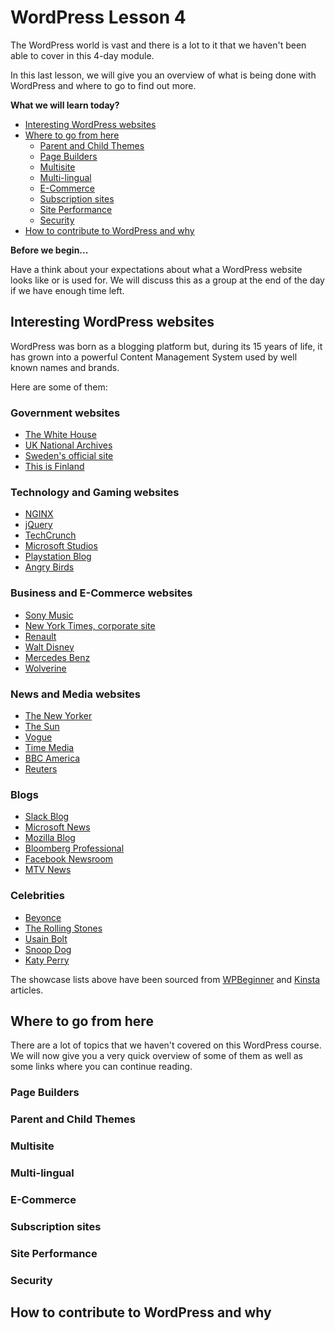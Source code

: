 # WordPress Lesson 4

The WordPress world is vast and there is a lot to it that we haven't been able to cover in this 4-day module.

In this last lesson, we will give you an overview of what is being done with WordPress and where to go to find out more.

**What we will learn today?**

- [Interesting WordPress websites](#interesting-wordpress-websites)
- [Where to go from here](#where-to-go-from-here)
	- [Parent and Child Themes](#parent-and-child-themes)
	- [Page Builders](#page-builders)
	- [Multisite](#multisite)
	- [Multi-lingual](#multi-lingual)
	- [E-Commerce](#e-commerce)
	- [Subscription sites](#subscription-sites)
	- [Site Performance](#site-performance)
	- [Security](#security)
- [How to contribute to WordPress and why](#how-to-contribute-to-wordpress-and-why)

**Before we begin...**

Have a think about your expectations about what a WordPress website looks like or is used for. We will discuss this as a group at the end of the day if we have enough time left.

## Interesting WordPress websites

WordPress was born as a blogging platform but, during its 15 years of life, it has grown into a powerful Content Management System used by well known names and brands.

Here are some of them:

### Government websites
- [The White House](https://www.whitehouse.gov/)
- [UK National Archives](http://www.nationalarchives.gov.uk/)
- [Sweden's official site](https://sweden.se/)
- [This is Finland](https://finland.fi/)

### Technology and Gaming websites
- [NGINX](https://www.nginx.com/)
- [jQuery](https://jquery.com/)
- [TechCrunch](https://techcrunch.com)
- [Microsoft Studios](https://www.microsoftstudios.com/)
- [Playstation Blog](https://blog.us.playstation.com/)
- [Angry Birds](https://www.angrybirds.com/)

### Business and E-Commerce websites
- [Sony Music](https://www.sonymusic.com/)
- [New York Times, corporate site](https://www.nytco.com/)
- [Renault](https://group.renault.com/)
- [Walt Disney](https://www.thewaltdisneycompany.com/)
- [Mercedes Benz](https://www.mercedes-benz.com/en/)
- [Wolverine](http://www.wolverineworldwide.com/)

### News and Media websites
- [The New Yorker](https://www.newyorker.com/)
- [The Sun](https://www.thesun.co.uk/)
- [Vogue](https://www.vogue.co.uk/?international)
- [Time Media](https://www.ti-media.com/)
- [BBC America](http://www.bbcamerica.com/)
- [Reuters](http://blogs.reuters.com/)

### Blogs
- [Slack Blog](https://slackhq.com/)
- [Microsoft News](https://news.microsoft.com/)
- [Mozilla Blog](https://blog.mozilla.org/)
- [Bloomberg Professional](https://www.bloomberg.com/professional/blog/)
- [Facebook Newsroom](https://newsroom.fb.com/)
- [MTV News](http://www.mtv.com/news/)

### Celebrities
- [Beyonce](https://www.beyonce.com/)
- [The Rolling Stones](http://www.rollingstones.com)
- [Usain Bolt](http://usainbolt.com/)
- [Snoop Dog](http://snoopdogg.com/)
- [Katy Perry](http://www.katyperry.com/)

The showcase lists above have been sourced from  [WPBeginner](https://www.wpbeginner.com/showcase/excellent-wordpress-website-examples/) and [Kinsta](https://kinsta.com/blog/wordpress-site-examples/) articles.

## Where to go from here

There are a lot of topics that we haven't covered on this WordPress course. We will now give you a very quick overview of some of them as well as some links where you can continue reading.

### Page Builders

### Parent and Child Themes

### Multisite

### Multi-lingual

### E-Commerce

### Subscription sites

### Site Performance

### Security

## How to contribute to WordPress and why
